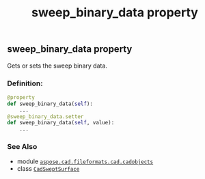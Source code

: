 ﻿---
title: sweep_binary_data property
second_title: Aspose.CAD for Python via .NET API References
description: 
type: docs
weight: 650
url: /python-net/aspose.cad.fileformats.cad.cadobjects/cadsweptsurface/sweep_binary_data/
is_root: false
---

## sweep_binary_data property


Gets or sets the sweep binary data.
### Definition:
```python
@property
def sweep_binary_data(self):
    ...
@sweep_binary_data.setter
def sweep_binary_data(self, value):
    ...
```

### See Also
* module [`aspose.cad.fileformats.cad.cadobjects`](../../)
* class [`CadSweptSurface`](/cad/python-net/aspose.cad.fileformats.cad.cadobjects/cadsweptsurface)
